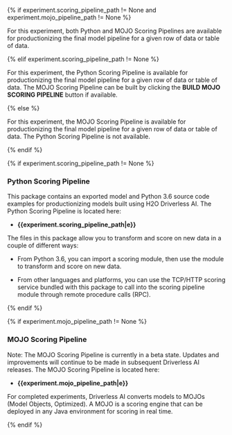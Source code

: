 {% if experiment.scoring_pipeline_path != None and experiment.mojo_pipeline_path != None %}

For this experiment, both Python and MOJO Scoring Pipelines are available for productionizing the final model pipeline for a given row of data or table of data. 

{% elif experiment.scoring_pipeline_path != None %}

For this experiment, the Python Scoring Pipeline is available for productionizing the final model pipeline for a given row of data or table of data. The MOJO Scoring Pipeline can be built by clicking the **BUILD MOJO SCORING PIPELINE** button if available. 

{% else %}

For this experiment, the MOJO Scoring Pipeline is available for productionizing the final model pipeline for a given row of data or table of data. The Python Scoring Pipeline is not available.

{% endif %} 

{% if experiment.scoring_pipeline_path != None %}

### Python Scoring Pipeline

This package contains an exported model and Python 3.6 source code examples for productionizing models built using H2O Driverless AI. The Python Scoring Pipeline is located here:

- **{{experiment.scoring_pipeline_path|e}}**

The files in this package allow you to transform and score on new data in a couple of different ways:

- From Python 3.6, you can import a scoring module, then use the module to transform and score on new data.

- From other languages and platforms, you can use the TCP/HTTP scoring service bundled with this package to call into the scoring pipeline module through remote procedure calls (RPC). 

{% endif %}

{% if experiment.mojo_pipeline_path != None %}


### MOJO Scoring Pipeline

Note: The MOJO Scoring Pipeline is currently in a beta state. Updates and improvements will continue to be made in subsequent Driverless AI releases. The MOJO Scoring Pipeline is located here: 

- **{{experiment.mojo_pipeline_path|e}}**

For completed experiments, Driverless AI converts models to MOJOs (Model Objects, Optimized). A MOJO is a scoring engine that can be deployed in any Java environment for scoring in real time.

{% endif %}

